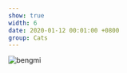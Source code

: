 ```yaml
---
show: true
width: 6
date: 2020-01-12 00:01:00 +0800
group: Cats
---
```

<div>
    <img data-src="{{ 'assets/images/etc/bengmi_3.jpg' | relative_url }}" class="lazy w-100 rounded" src="{{ '/assets/images/empty_300x200.png' | relative_url }}" data-toggle="tooltip" data-placement="top" title="bengmi">
</div>
